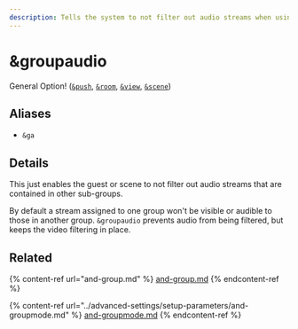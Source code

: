 ```yaml
---
description: Tells the system to not filter out audio streams when using &group
---
```


# \&groupaudio

General Option! ([`&push`](../source-settings/push.md), [`&room`](room.md), [`&view`](../advanced-settings/view-parameters/view.md), [`&scene`](../advanced-settings/view-parameters/scene.md))

## Aliases

* `&ga`

## Details

This just enables the guest or scene to not filter out audio streams that are contained in other sub-groups.

By default a stream assigned to one group won't be visible or audible to those in another group. `&groupaudio` prevents audio from being filtered, but keeps the video filtering in place.

## Related

{% content-ref url="and-group.md" %}
[and-group.md](and-group.md)
{% endcontent-ref %}

{% content-ref url="../advanced-settings/setup-parameters/and-groupmode.md" %}
[and-groupmode.md](../advanced-settings/setup-parameters/and-groupmode.md)
{% endcontent-ref %}

